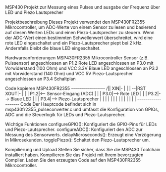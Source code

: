 MSP430 Projekt zur Messung eines Pulses und ausgabe der Frequenz über LED und Piezo Lautsprecher

Projektbeschreibung
Dieses Projekt verwendet den MSP430FR2355 Mikrocontroller, um ADC-Werte von einem Sensor zu lesen und basierend auf diesen Werten LEDs und einen Piezo-Lautsprecher zu steuern. Wenn der ADC-Wert einen bestimmten Schwellenwert überschreitet, wird eine rote LED eingeschaltet und ein Piezo-Lautsprecher piept bei 2 kHz. Andernfalls bleibt die blaue LED eingeschaltet.

Hardwareanforderungen
MSP430FR2355 Mikrocontroller
Sensor (z.B. Pulssensor) angeschlossen an P1.2
Rote LED angeschlossen an P3.0 mit Vorwiderstand (100 Ohm) und VCC 3.3V
Blaue LED angeschlossen an P3.2 mit Vorwiderstand (140 Ohm) und VCC 5V
Piezo-Lautsprecher angeschlossen an P3.4
Schaltplan

Code kopieren
                 MSP430FR2355
              -----------------
          /|\|              XIN|-
           | |                 |
           --|RST          XOUT|-
             |                 |
             |             P1.2|<-- Sensor-Eingang (ADC)
             |                 |
             |             P3.0|--> Rote LED
             |                 |
             |             P3.2|--> Blaue LED
             |                 |
             |             P3.4|--> Piezo-Lautsprecher
             |                 |
             |                 |
             |                 |
             |                 |
             |                 |
             |                 |
             |                 |
             -------------------
Code
Der Hauptcode befindet sich in msp430fr2355_pulseconverter.c und umfasst die Konfiguration von GPIOs, ADC und die Steuerlogik für LEDs und Piezo-Lautsprecher.

Wichtige Funktionen
configureGPIO(): Konfiguriert die GPIO-Pins für LEDs und Piezo-Lautsprecher.
configureADC(): Konfiguriert den ADC zur Messung des Sensorwerts.
delayMicroseconds(): Erzeugt eine Verzögerung in Mikrosekunden.
togglePiezo(): Schaltet den Piezo-Lautsprecher um.

Kompilierung und Upload
Stellen Sie sicher, dass Sie die MSP430 Toolchain installiert haben.
Kompilieren Sie das Projekt mit Ihrem bevorzugten Compiler.
Laden Sie den erzeugten Code auf den MSP430FR2355 Mikrocontroller.